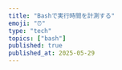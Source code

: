 ```yaml
---
title: "Bashで実行時間を計測する"
emoji: "⏰"
type: "tech"
topics: ["bash"]
published: true
published_at: 2025-05-29
---
```


```bash
```
